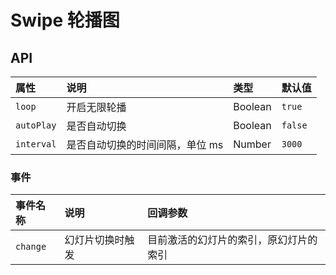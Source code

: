 # Swipe 轮播图 <Common-SourceCodeLink comp="swipe" />

<swipe-demo1 />



## API

| 属性   | 说明         | 类型    | 默认值 |
| :----- | :----------- | :------ | :----- |
| `loop` | 开启无限轮播 | Boolean | `true` |
| `autoPlay` | 是否自动切换 | Boolean | `false` |
| `interval` | 是否自动切换的时间间隔，单位 ms | Number | `3000` |


### 事件

| 事件名称   | 说明         | 回调参数    |
| :----- | :----------- | :------ | 
| `change` | 幻灯片切换时触发 | 目前激活的幻灯片的索引，原幻灯片的索引 |